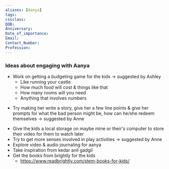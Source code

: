 ```yaml
---
aliases: [Aanya]
tags:
cssclass:
DOB:
Anniversary:
Date_of_importance:
Email:
Contact_Number:
Profession:
---
```


### Ideas about engaging with Aanya
- Work on getting a budgeting game for the kids → suggested by Ashley  
    * Like running your castle  
    * How much food will cost & things like that  
    * How many rooms will you need  
    * Anything that involves numbers
* Try making her write a story, give her a few line points & give her prompts for what the bad person might be, how can he/she redeem themselves → suggested by Anne  
- Give the kids a local storage on maybe mine or their's computer to store their video for them to watch later  
- Try to get more senses involved in play activities → suggested by Anne  
- Explore video & audio journaling for aanya
- Take inspiration from kedar anil gadgil
- Get the books from brightly for the kids  
    * https://www.readbrightly.com/stem-books-for-kids/


